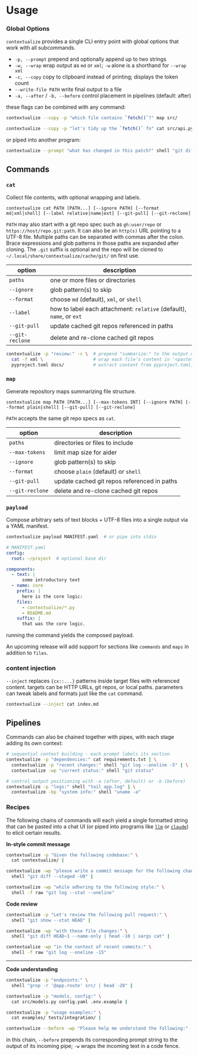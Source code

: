 # Usage

### Global Options
`contextualize` provides a single CLI entry point with global options that work with all subcommands.

- `-p, --prompt` prepend and optionally append up to two strings
- `-w, --wrap` wrap output as `md` or `xml`; `-w` alone is a shorthand for `--wrap xml`
- `-c, --copy` copy to clipboard instead of printing; displays the token count
- `--write-file PATH` write final output to a file
- `-a, --after` / `-b, --before` control placement in pipelines (default: after)

these flags can be combined with any command:

```bash
contextualize --copy -p "which file contains `fetch()`?" map src/
```

```bash
contextualize --copy -p "let's tidy up the `fetch()` fn" cat src/api.py
```

or piped into another program:

```bash
contextualize --prompt "what has changed in this patch?" shell "git diff --staged" | llm
```

## Commands

### `cat`

Collect file contents, with optional wrapping and labels.

```
contextualize cat PATH [PATH...] [--ignore PATH] [--format md|xml|shell] [--label relative|name|ext] [--git-pull] [--git-reclone]
```

`PATH` may also start with a git repo spec such as `gh:user/repo` or `https://host/repo.git:path`.
It can also be an `http(s)` URL pointing to a UTF-8 file.
Multiple paths can be separated with commas after the colon.
Brace expressions and glob patterns in those paths are expanded after cloning.
The `.git` suffix is optional and the repo will be cloned to `~/.local/share/contextualize/cache/git/` on first use.

| option | description |
|--------|-------------|
| `paths` | one or more files or directories |
| `--ignore` | glob pattern(s) to skip |
| `--format` | choose `md` (default), `xml`, or `shell` |
| `--label` | how to label each attachment: `relative` (default), `name`, or `ext` |
| `--git-pull` | update cached git repos referenced in paths |
| `--git-reclone` | delete and re-clone cached git repos |


```bash
contextualize -p "review:" -c \  # prepend "summarize:" to the output of cat; copy the result
  cat -f xml \                   # wrap each file's content in '<paste>' tags
  pyproject.toml docs/           # extract content from pyproject.toml, docs/*
```


### `map`

Generate repository maps summarizing file structure.

```
contextualize map PATH [PATH...] [--max-tokens INT] [--ignore PATH] [--format plain|shell] [--git-pull] [--git-reclone]
```

`PATH` accepts the same git repo specs as `cat`.

| option | description |
|--------|-------------|
| `paths` | directories or files to include |
| `--max-tokens` | limit map size for aider |
| `--ignore` | glob pattern(s) to skip |
| `--format` | choose `plain` (default) or `shell` |
| `--git-pull` | update cached git repos referenced in paths |
| `--git-reclone` | delete and re-clone cached git repos |


### `payload`

Compose arbitrary sets of text blocks + UTF-8 files into a single output via a YAML manifest.

```bash
contextualize payload MANIFEST.yaml  # or pipe into stdin
```

```yaml
# MANIFEST.yaml
config:
  root: ~/project  # optional base dir

components:
  - text: |
      some introductory text
  - name: core
    prefix: |
      here is the core logic:
    files:
      - contextualize/*.py
      - README.md
    suffix: |
      that was the core logic.
```

running the command yields the composed payload.

An upcoming release will add support for sections like `commands` and `maps` in addition to `files`.

### content injection

`--inject` replaces `{cx::...}` patterns inside target files with referenced content. targets can be HTTP URLs, git repos, or local paths. parameters can tweak labels and formats just like the `cat` command.

```bash
contextualize --inject cat index.md
```


## Pipelines

Commands can also be chained together with pipes, with each stage adding its own context:

```bash
# sequential context building - each prompt labels its section
contextualize -p "dependencies:" cat requirements.txt | \
  contextualize -p "recent changes:" shell "git log --oneline -5" | \
  contextualize -wp "current status:" shell "git status"
```

```bash
# control output positioning with -a (after, default) or -b (before)
contextualize -p "logs:" shell "tail app.log" | \
  contextualize -bp "system info:" shell "uname -a"
```

### Recipes

The following chains of commands will each yield a single formatted string that can be pasted into a chat UI (or piped into programs like [`llm`](https://github.com/simonw/llm) or [`claude`](https://claude.md)) to elicit certain results.

**In-style commit message**
```bash
contextualize -p "Given the following codebase:" \
  cat contextualize/ |

contextualize -wp "please write a commit message for the following changes:" \
  shell "git diff --staged -U0" |

contextualize -wp "while adhering to the following style:" \
  shell -f raw "git log --stat --oneline"
```

**Code review**
```bash
contextualize -p "Let's review the following pull request:" \
  shell "git show --stat HEAD" |

contextualize -wp "with these file changes:" \
  shell "git diff HEAD~1 --name-only | head -10 | xargs cat" |

contextualize -wp "in the context of recent commits:" \
  shell -f raw "git log --oneline -15"
```

---

**Code understanding**
```bash
contextualize -p "endpoints:" \
  shell "grep -r '@app.route' src/ | head -20" |

contextualize -p "models, config:" \
  cat src/models.py config.yaml .env.example |

contextualize -p "usage examples:" \
  cat examples/ tests/integration/ |

contextualize --before -wp "Please help me understand the following:"
```
in this chain, `--before` prepends its corresponding prompt string to the output of its incoming pipe; `-w` wraps the incoming text in a code fence.
